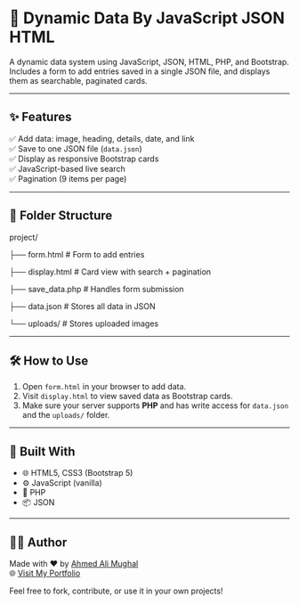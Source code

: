 # 🚀 Dynamic Data By JavaScript JSON HTML

A dynamic data system using JavaScript, JSON, HTML, PHP, and Bootstrap.  
Includes a form to add entries saved in a single JSON file, and displays them as searchable, paginated cards.

---

## ✨ Features

✅ Add data: image, heading, details, date, and link  
✅ Save to one JSON file (`data.json`)  
✅ Display as responsive Bootstrap cards  
✅ JavaScript-based live search  
✅ Pagination (9 items per page)  

---

## 📁 Folder Structure

project/

├── form.html         # Form to add entries

├── display.html      # Card view with search + pagination

├── save_data.php     # Handles form submission

├── data.json         # Stores all data in JSON

└── uploads/          # Stores uploaded images


---

## 🛠️ How to Use

1. Open `form.html` in your browser to add data.  
2. Visit `display.html` to view saved data as Bootstrap cards.  
3. Make sure your server supports **PHP** and has write access for `data.json` and the `uploads/` folder.

---

## 🧰 Built With

- 🌐 HTML5, CSS3 (Bootstrap 5)  
- ⚙️ JavaScript (vanilla)  
- 🐘 PHP  
- 📦 JSON  

---

## 👨‍💻 Author

Made with ❤️ by [Ahmed Ali Mughal](https://github.com/ahmedalimughal)  
🌐 [Visit My Portfolio](https://ahmedalimughal.netlify.app/)

Feel free to fork, contribute, or use it in your own projects!
